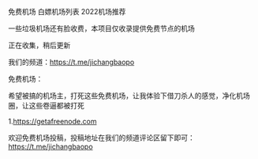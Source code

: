 免费机场 白嫖机场列表 2022机场推荐

一些垃圾机场还有脸收费，本项目仅收录提供免费节点的机场

正在收集，稍后更新

我们的频道：https://t.me/jichangbaopo



免费机场：

希望被搞的机场主，打死这些免费机场，让我体验下借刀杀人的感觉，净化机场圈，让这些卷逼都被打死

1.https://getafreenode.com


欢迎免费机场投稿，投稿地址在我们的频道评论区留下即可：https://t.me/jichangbaopo
